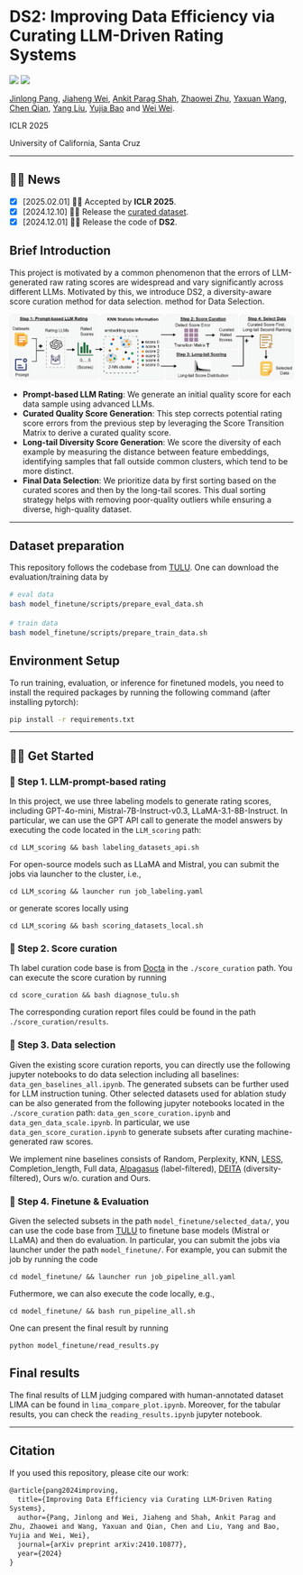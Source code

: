 # DS2: Improving Data Efficiency via Curating LLM-Driven Rating Systems


<a href='https://github.com/JlPang863/LLM_data_selection'><img src='https://img.shields.io/badge/Project-Page-Green'></a>
<a href='https://arxiv.org/abs/2410.10877'><img src='https://img.shields.io/badge/Paper-PDF-orange'></a> 

[Jinlong Pang](https://jlpang863.github.io/), [Jiaheng Wei](https://sites.google.com/ucsc.edu/jiahengwei), [Ankit Parag Shah](https://ankitshah009.github.io/), [Zhaowei Zhu](https://users.soe.ucsc.edu/~zhaoweizhu/),  [Yaxuan Wang](https://supergirl-os.github.io/), [Chen Qian](https://users.soe.ucsc.edu/~qian/), [Yang Liu](http://www.yliuu.com/), [Yujia Bao](https://www.yujia.io/) and [Wei Wei](http://www.weiwei.one/).

ICLR 2025

University of California, Santa Cruz

<!-- More recent methods have begun to directly leverage the most powerful LLM GPT-4 as data selectors, utilizing their ability to score and filter large-scale datasets with greater precision. 
However, like human annotations, these machine-generated labels (scores) may still be inaccurate or contain LLM-level biases.
Applying these raw labels directly in the data selection process without considering the potential label noise may result in a sub-optimal case.
In this project, we analyze the error patterns in LLM-generated scores and propose a novel data selection pipeline to enhance machine alignment. Our method incorporates label curation and noise reduction techniques over LLM scored data, meanwhile, considers the rareness of the data sample to improve both the accuracy and richness of the selected data. Empirical results demonstrate that our approach not only outperforms existing methods as well as full data training, but also reduces reliance on costly expert-driven models, achieving a more efficient and reliable alignment process. -->

------ 

## 🎉🎉 News 
- [x] [2025.02.01] 👏👏 Accepted by **ICLR 2025**.
- [x] [2024.12.10] 📢📢 Release the [curated dataset](https://huggingface.co/datasets/jlpang888/cured_dataset_gpt_4o_mini).
- [x] [2024.12.01] 🚀🚀 Release the code of **DS2**.

## Brief Introduction
This project is motivated by a common phenomenon that the errors of LLM-generated raw rating scores are widespread and vary significantly across different LLMs. Motivated by this, we introduce DS2, a diversity-aware score curation method for data selection.
method for Data Selection.

![The Overview of Data Selection Pipeline](pipeline_overview.png)

- **Prompt-based LLM Rating**: We generate an initial quality score for each data sample using advanced LLMs.
- **Curated Quality Score Generation**: This step corrects potential rating score errors from the previous step by leveraging the Score Transition Matrix to derive a curated quality score.
- **Long-tail Diversity Score Generation**: We score the diversity of each example by measuring the distance between feature embeddings, identifying samples that fall outside common clusters, which tend to be more distinct.
- **Final Data Selection**:  We prioritize data by first sorting based on the curated scores and then by the long-tail scores. This dual sorting strategy helps with removing poor-quality outliers while ensuring a diverse, high-quality dataset.

------ 

## Dataset preparation

This repository follows the codebase from [TULU](https://github.com/allenai/open-instruct). One can download the evaluation/training data by

```bash
# eval data
bash model_finetune/scripts/prepare_eval_data.sh

# train data 
bash model_finetune/scripts/prepare_train_data.sh
```

<!-- Our selected evaluation and training data are listed below. -->
<!-- | **Category**         | **Dataset**                                  |
|----------------------|----------------------------------------------|
| **Evaluation Data**   | MMLU, TruthfulQA, GSM, BBH, TydiQA           |
| **Training Data**     | Flan v2, OASST1, WizardLM, Dolly, Stanford Alpaca |
 -->


## Environment Setup
To run training, evaluation, or inference for finetuned models, you need to install the required packages by running the following command (after installing pytorch):
```bash
pip install -r requirements.txt
```


----- 
## 🚀🚀 Get Started


### 🔨 Step 1. LLM-prompt-based rating

In this project, we use three labeling models to generate rating scores, including GPT-4o-mini, Mistral-7B-Instruct-v0.3, LLaMA-3.1-8B-Instruct.  In particular, we can use the GPT API call to generate the model answers by executing the code located in the `LLM_scoring` path: 
```
cd LLM_scoring && bash labeling_datasets_api.sh
``` 
For open-source models such as LLaMA and Mistral, you can submit the jobs via launcher to the cluster, i.e., 
```
cd LLM_scoring && launcher run job_labeling.yaml
``` 
or generate scores locally using 
```
cd LLM_scoring && bash scoring_datasets_local.sh
```



### 🔨 Step 2. Score curation
Th label curation code base is from [Docta](https://github.com/Docta-ai/docta) in the `./score_curation` path. You can execute the score curation by running
```
cd score_curation && bash diagnose_tulu.sh
```
The corresponding curation report files could be found in the path `./score_curation/results`.



### 🔨 Step 3. Data selection
Given the existing score curation reports, you can directly use the following jupyter notebooks to do data selection including all baselines: `data_gen_baselines_all.ipynb`. The generated subsets can be further used for LLM instruction tuning. Other selected datasets used for ablation study can be also generated from the following jupyter notebooks located in the `./score_curation` path: `data_gen_score_curation.ipynb` and `data_gen_data_scale.ipynb`. In particular, we use `data_gen_score_curation.ipynb` to generate subsets after curating machine-generated raw scores.


We implement nine baselines consists of Random, Perplexity, KNN, [LESS](https://github.com/princeton-nlp/LESS), Completion_length, Full data, [Alpagasus](https://github.com/Lichang-Chen/AlpaGasus/tree/main) (label-filtered), [DEITA](https://github.com/hkust-nlp/deita) (diversity-filtered), Ours w/o. curation and Ours.



### 🔨 Step 4. Finetune & Evaluation
Given the selected subsets in the path `model_finetune/selected_data/`, you can use the code base from [TULU](https://github.com/allenai/open-instruct) to finetune base models (Mistral or LLaMA) and then do evaluation.
In particular, you can submit the jobs via launcher under the path `model_finetune/`. For example, you can submit the job by running the code 
```
cd model_finetune/ && launcher run job_pipeline_all.yaml
```
<!-- Models and evaluation results are stored in the [Azure StorageAccount](https://portal.azure.com/#view/Microsoft_Azure_Storage/ContainerMenuBlade/~/overview/storageAccountId/%2Fsubscriptions%2F6184c5ce-cd29-4d42-bbcc-0fb06a3f97f1%2FresourceGroups%2FACCLLM%2Fproviders%2FMicrosoft.Storage%2FstorageAccounts%2Fafminternshipuksouth/path/jinlong/etag/%220x8DCAC3F12DEAFFE%22/defaultEncryptionScope/%24account-encryption-key/denyEncryptionScopeOverride~/false/defaultId//publicAccessVal/None).  -->

Futhermore, we can also execute the code locally, e.g.,  
```
cd model_finetune/ && bash run_pipeline_all.sh
```

One can present the final result by running 
```
python model_finetune/read_results.py
```


## Final results 
The final results of LLM judging compared with human-annotated dataset LIMA can be found in `lima_compare_plot.ipynb`. Moreover, for the tabular results, you can check the `reading_results.ipynb` jupyter notebook.

------

## Citation
If you used this repository, please cite our work:
```
@article{pang2024improving,
  title={Improving Data Efficiency via Curating LLM-Driven Rating Systems},
  author={Pang, Jinlong and Wei, Jiaheng and Shah, Ankit Parag and Zhu, Zhaowei and Wang, Yaxuan and Qian, Chen and Liu, Yang and Bao, Yujia and Wei, Wei},
  journal={arXiv preprint arXiv:2410.10877},
  year={2024}
}
```